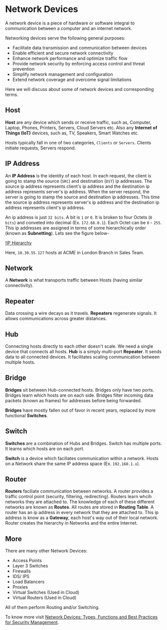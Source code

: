 # Network Devices

A network device is a piece of hardware or software integral to communication between a computer and an internet network. 

Networking devices serve the following general purposes:

- Facilitate data transmission and communication between devices
- Enable efficient and secure network connectivity
- Enhance network performance and optimize traffic flow
- Provide network security by enforcing access control and threat prevention
- Simplify network management and configuration
- Extend network coverage and overcome signal limitations

Here we will discuss about some of network devices and corresponding terms.

## Host

**Host** are any device which sends or receive traffic, such as, Computer, Laptop, Phones, Printers, Servers, Cloud Servers etc. Also any **Internet of Things (IoT)** devices, such as, TV, Speakers, Smart Watches etc.

Hosts typically fall in one of two categories, `Clients` or `Servers`. Clients initiate requests, Servers respond.

## IP Address

An **IP Address** is the identity of each host. In each request, the client is going to stamp the source (`SRC`) and destination (`DST`) ip addresses. The source ip address represents client's ip address and the destination ip address represents server's ip address. When the server respond, the server is going to stamp the source and destination ip addresses. This time the source ip address represents server's ip address and the destination ip address represents client's ip address.

An ip address is just `32 bits`. A bit is `1` or `0`. It is broken to four Octets (`8 bits`) and conveted into decimal (Ex. `172.68.0.1`). Each Octet can be `0` - `255`. This ip addresses are assigned in terms of some hierarchically order (known as **Subnetting**). Lets see the figure below-

[!IP Hierarchy](/art/ip-hierarchy.png)

Here, `10.30.55.127` hosts at ACME in London Branch in Sales Team.

## Network

A **Network** is what transports traffic between Hosts (having similar connectivity).

## Repeater

Data crossing a wire decays as it travels. **Repeaters** regenerate signals. It allows communications across greater distances.

## Hub

Connecting hosts directly to each other doesn't scale. We need a single device that connects all hosts. **Hub** is a simply multi-port **Repeater**. It sends data to all connected devices. It facilitates scaling communication between multiple hosts. 

## Bridge

**Bridges** sit between Hub-connected hosts. Bridges only have two ports. Bridges learn which hosts are on each side. Bridges filter incoming data packets (known as frames) for addresses before being forwarded.

**Bridges** have mostly fallen out of favor in recent years, replaced by more functional **Switches**. 

## Switch

**Switches** are a combination of Hubs and Bridges. Switch has multiple ports. It learns which hosts are on each port.

**Switch** is a device which faciliates communication within a network. Hosts on a Network share the same IP address space (Ex. `192.168.1.x`).

## Router

**Routers** faciliate communication between networks. A router provides a traffic control point (security, filtering, redirecting). Routers learn whcih networks they are attached to. The knowledge of each of these different networks are known as **Routes**. All routes are stored in **Routing Table**. A router has an ip address in every network that they are attached to. This ip address is know as a **Gateway**, each host's way out of their local network. Router creates the hierarchy in Networks and the entire Internet.

## More

There are many other Network Devices:

- Access Points
- Layer 3 Switches
- Firewalls
- IDS/ IPS
- Load Balancers
- Proxies
- Virtual Switches (Used in Cloud)
- Virtual Routers (Used in Cloud)

All of them perform Routing and/or Switching.

To know more visit [Network Devices: Types, Functions and Best Practices for Security Management](https://blog.netwrix.com/2019/01/08/network-devices-explained/).